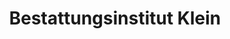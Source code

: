 ---
title: "Bestattungsinstitut Klein"
url: /eppelheim/bestattungsinstitut-klein/
shop: Bestattungen
---